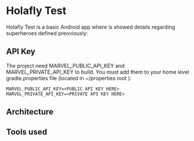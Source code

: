 # Holafly Test
Holafly Test is a basic Android app where is showed details regarding superheroes defined preoviously:

## API Key

The project need MARVEL_PUBLIC_API_KEY and MARVEL_PRIVATE_API_KEY to build. You must add them to your home level gradle.properties file (located in ~/properties root ):

```
MARVEL_PUBLIC_API_KEY=<PUBLIC API KEY HERE>
MARVEL_PRIVATE_API_KEY=<PRIVATE API KEY HERE>
```

## Architecture

## Tools used
